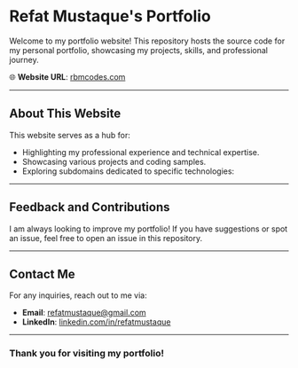 # Refat Mustaque's Portfolio

Welcome to my portfolio website! This repository hosts the source code for my personal portfolio, showcasing my projects, skills, and professional journey.

🌐 **Website URL**: [rbmcodes.com](https://rbmcodes.com)

---

## About This Website

This website serves as a hub for:
- Highlighting my professional experience and technical expertise.
- Showcasing various projects and coding samples.
- Exploring subdomains dedicated to specific technologies:

---


## Feedback and Contributions

I am always looking to improve my portfolio! If you have suggestions or spot an issue, feel free to open an issue in this repository.

---

## Contact Me

For any inquiries, reach out to me via:
- **Email**: [refatmustaque@gmail.com](mailto:refatmustaque@gmail.com)
- **LinkedIn**: [linkedin.com/in/refatmustaque](https://www.linkedin.com/in/refatmustaque)

---

### Thank you for visiting my portfolio!
